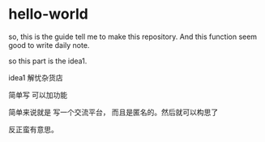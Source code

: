 # hello-world
so, this is the guide tell me to make this repository.
And this function seem good to write daily note.


so this part is the idea1.

idea1 
解忧杂货店

简单写 可以加功能

简单来说就是 写一个交流平台， 而且是匿名的。然后就可以构思了 

反正蛮有意思。
